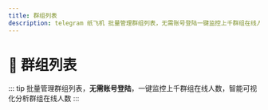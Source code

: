 ```yaml
---
title: 群组列表
description: telegram 纸飞机 批量管理群组列表，无需账号登陆一键监控上千群组在线人数
---
```


# 👥 群组列表

::: tip
批量管理群组列表，**无需账号登陆**，一键监控上千群组在线人数，智能可视化分析群组在线人数
:::

<VideoLink type="群组列表"  />
